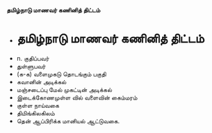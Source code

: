 **தமிழ்நாடு மாணவர் கணினித் திட்டம்**
- # தமிழ்நாடு மாணவர் கணினித் திட்டம்
- n. குதிப்பவர்
- துள்ளுபவர்
- (க-க) வளைமுகடு தொடங்கும் பகுதி
- கவானின் அடிக்கல்
- மஞ்சடைப்பு மேல் முகட்டின் அடிக்கல்
- இடைக்கோணமுள்ள வில் வளைவின் கைம்மரம்
- குள்ள நாய்வகை
- திமிங்கிலகிலம்
- தென் ஆப்பிரிக்க மானியல் ஆட்டுவகை.

